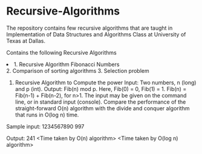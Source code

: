 # Recursive-Algorithms
The repository contains few recursive algorithms that are taught in Implementation of Data Structures and Algorithms Class at University of Texas at Dallas.

Contains the following Recursive Algorithms
<li>
1. Recursive Algorithm Fibonacci Numbers </li>
2. Comparison of sorting algorithms
3. Selection problem

1. Recursive Algorithm to Compute the power
Input: Two numbers, n (long) and p (int).  Output: Fib(n) mod p.
Here, Fib(0) = 0, Fib(1) = 1.  Fib(n) = Fib(n-1) + Fib(n-2), for n>1.
The input may be given on the command line, or in standard input (console).
Compare the performance of the straight-forward O(n) algorithm with the
divide and conquer algorithm that runs in O(log n) time.

Sample input:
1234567890  997

Output:
241 <Time taken by O(n) algorithm> <Time taken by O(log n) algorithm>



